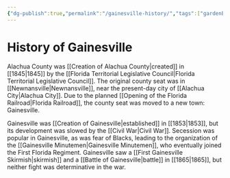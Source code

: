 ```yaml
---
{"dg-publish":true,"permalink":"/gainesville-history/","tags":["gardenEntry"],"created":"","updated":""}
---
```



# History of Gainesville

Alachua County was [[Creation of Alachua County\|created]] in [[1845\|1845]] by the [[Florida Territorial Legislative Council\|Florida Territorial Legislative Council]]. The original county seat was in [[Newnansville\|Newnansville]], near the present-day city of [[Alachua City\|Alachua City]]. Due to the planned [[Opening of the Florida Railroad\|Florida Railroad]], the county seat was moved to a new town: Gainesville. 

Gainesville was [[Creation of Gainesville\|established]] in [[1853\|1853]], but its development was slowed by the [[Civil War\|Civil War]]. Secession was popular in Gainesville, as was fear of Blacks, leading to the organization of the [[Gainesville Minutemen\|Gainesville Minutemen]], who eventually joined the First Florida Regiment. Gainesville saw a [[First Gainesville Skirmish\|skirmish]] and a [[Battle of Gainesville\|battle]] in [[1865\|1865]], but neither fight was determinative in the war. 


